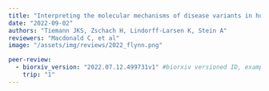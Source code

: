 ```yaml
---
title: "Interpreting the molecular mechanisms of disease variants in human membrane proteins"
date: "2022-09-02"
authors: "Tiemann JKS, Zschach H, Lindorff-Larsen K, Stein A"
reviewers: "Macdonald C, et al"
image: "/assets/img/reviews/2022_flynn.png"

peer-review:
  - biorxiv_version: "2022.07.12.499731v1" #biorxiv versioned ID, example "5533316v1"
    trip: "1"
---
```

